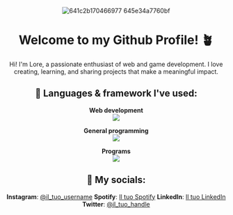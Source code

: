 <div align="center">

![641c2b170466977 645e34a7760bf](https://github.com/user-attachments/assets/b81e4adc-417c-4662-a161-4c46f1663461)

# Welcome to my Github Profile! 🪴

Hi! I'm Lore, a passionate enthusiast of web and game development. I love creating, learning, and sharing projects that make a meaningful impact.

## 🔧 Languages & framework I've used:

 **Web development**<br><img src="https://skillicons.dev/icons?i=html,css,javascript,react,vite,nodejs,bootstrap,express,php" /><br>
 
 **General programming**<br><img src="https://skillicons.dev/icons?i=java,cpp,cs,c" /><br>
 
 **Programs**<br><img src="https://skillicons.dev/icons?i=git,github,figma,godot,pr,ps,unity,vscode,eclipse,notion" /><br>

## 📲 My socials:

**Instagram**: [@il_tuo_username](https://instagram.com/il_tuo_username)
**Spotify**: [Il tuo Spotify](https://open.spotify.com/user/il_tuo_username)
**LinkedIn**: [Il tuo LinkedIn](https://linkedin.com/in/il-tuo-username)
**Twitter**: [@il_tuo_handle](https://twitter.com/il_tuo_handle)

</div>


